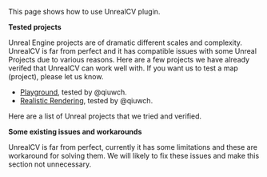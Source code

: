
This page shows how to use UnrealCV plugin.


**Tested projects**

Unreal Engine projects are of dramatic different scales and complexity. UnrealCV is far from perfect and it has compatible issues with some Unreal Projects due to various reasons. Here are a few projects we have already verifed that UnrealCV can work well with. If you want us to test a map (project), please let us know.

- [Playground](), tested by @qiuwch.
- [Realistic Rendering](), tested by @qiuwch.

Here are a list of Unreal projects that we tried and verified.

**Some existing issues and workarounds**

UnrealCV is far from perfect, currently it has some limitations and these are workaround for solving them. We will likely to fix these issues and make this section not unnecessary.
